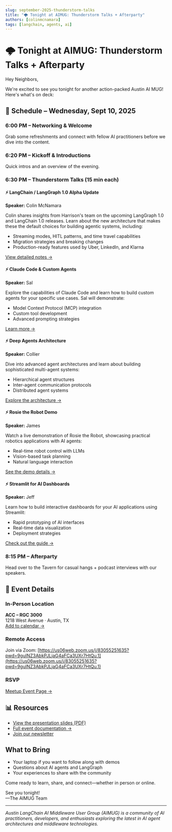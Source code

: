 ```yaml
---
slug: september-2025-thunderstorm-talks
title: "🌩️ Tonight at AIMUG: Thunderstorm Talks + Afterparty"
authors: [colinmcnamara]
tags: [langchain, agents, ai]
---
```


# 🌩️ Tonight at AIMUG: Thunderstorm Talks + Afterparty

Hey Neighbors,

We're excited to see you tonight for another action-packed Austin AI MUG! Here's what's on deck:

<!-- truncate -->

## 🎯 Schedule – Wednesday, Sept 10, 2025

### 6:00 PM – Networking & Welcome
Grab some refreshments and connect with fellow AI practitioners before we dive into the content.

### 6:20 PM – Kickoff & Introductions
Quick intros and an overview of the evening.

### 6:30 PM – Thunderstorm Talks (15 min each)

#### ⚡ LangChain / LangGraph 1.0 Alpha Update
**Speaker:** Colin McNamara

Colin shares insights from Harrison's team on the upcoming LangGraph 1.0 and LangChain 1.0 releases. Learn about the new architecture that makes these the default choices for building agentic systems, including:
- Streaming modes, HITL patterns, and time travel capabilities
- Migration strategies and breaking changes
- Production-ready features used by Uber, LinkedIn, and Klarna

[View detailed notes →](/docs/sep-2025/thunderstorm-talks/langchain-langgraph-update)

#### ⚡ Claude Code & Custom Agents
**Speaker:** Sal

Explore the capabilities of Claude Code and learn how to build custom agents for your specific use cases. Sal will demonstrate:
- Model Context Protocol (MCP) integration
- Custom tool development
- Advanced prompting strategies

[Learn more →](/docs/sep-2025/thunderstorm-talks/claude-code-custom-agents)

#### ⚡ Deep Agents Architecture
**Speaker:** Collier

Dive into advanced agent architectures and learn about building sophisticated multi-agent systems:
- Hierarchical agent structures
- Inter-agent communication protocols
- Distributed agent systems

[Explore the architecture →](/docs/sep-2025/thunderstorm-talks/deep-agents)

#### ⚡ Rosie the Robot Demo
**Speaker:** James

Watch a live demonstration of Rosie the Robot, showcasing practical robotics applications with AI agents:
- Real-time robot control with LLMs
- Vision-based task planning
- Natural language interaction

[See the demo details →](/docs/sep-2025/thunderstorm-talks/rosie-robot-demo)

#### ⚡ Streamlit for AI Dashboards
**Speaker:** Jeff

Learn how to build interactive dashboards for your AI applications using Streamlit:
- Rapid prototyping of AI interfaces
- Real-time data visualization
- Deployment strategies

[Check out the guide →](/docs/sep-2025/thunderstorm-talks/streamlit-dashboards)

### 8:15 PM – Afterparty
Head over to the Tavern for casual hangs + podcast interviews with our speakers.

## 📍 Event Details

### In-Person Location
**ACC – RGC 3000**  
1218 West Avenue · Austin, TX  
[Add to calendar →](#)

### Remote Access
Join via Zoom: [https://us06web.zoom.us/j/83055251635?pwd=9guINZ3AbkPJLjaG4aFCa3UXr7HtQu.1](https://us06web.zoom.us/j/83055251635?pwd=9guINZ3AbkPJLjaG4aFCa3UXr7HtQu.1)

### RSVP
[Meetup Event Page →](https://www.meetup.com/austin-langchain-ai-group/)

## 📊 Resources

- [View the presentation slides (PDF)](https://github.com/aimug-org/austin_langchain/blob/main/resources/presentations/2025-09-10-Austin-LangChain-AIMUG%20.pdf)
- [Full event documentation →](/docs/sep-2025)
- [Join our newsletter](https://newsletter.aimug.org)

## What to Bring

- Your laptop if you want to follow along with demos
- Questions about AI agents and LangGraph
- Your experiences to share with the community

Come ready to learn, share, and connect—whether in person or online.

See you tonight!  
—The AIMUG Team

---

*Austin LangChain AI Middleware User Group (AIMUG) is a community of AI practitioners, developers, and enthusiasts exploring the latest in AI agent architectures and middleware technologies.*